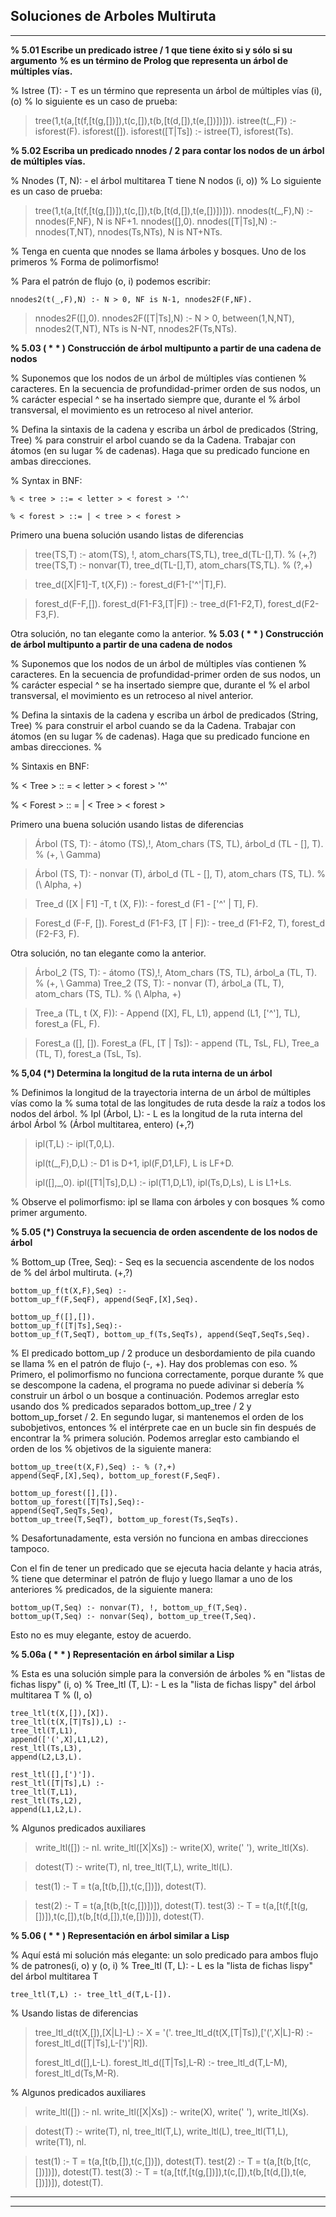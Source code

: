 

**Soluciones de Arboles Multiruta**
----------


----------

**% 5.01 Escribe un predicado istree / 1 que tiene éxito si y sólo si su argumento**
**% es un término de Prolog que representa un árbol de múltiples vías.**

% Istree (T): - T es un término que representa un árbol de múltiples vías (i), (o)
% lo siguiente es un caso de prueba:

> tree(1,t(a,[t(f,[t(g,[])]),t(c,[]),t(b,[t(d,[]),t(e,[])])])).
> istree(t(_,F)) :- isforest(F).
isforest([]).
isforest([T|Ts]) :- istree(T), isforest(Ts).

**% 5.02 Escriba un predicado nnodes / 2 para contar los nodos de un árbol de múltiples vías.**

% Nnodes (T, N): - el árbol multitarea T tiene N nodos (i, o))
% Lo siguiente es un caso de prueba:

> tree(1,t(a,[t(f,[t(g,[])]),t(c,[]),t(b,[t(d,[]),t(e,[])])])).
>nnodes(t(_,F),N) :- nnodes(F,NF), N is NF+1.
>nnodes([],0).
nnodes([T|Ts],N) :- nnodes(T,NT), nnodes(Ts,NTs), N is NT+NTs.


% Tenga en cuenta que nnodes se llama árboles y bosques. Uno de los primeros
% Forma de polimorfismo!

% Para el patrón de flujo (o, i) podemos escribir:

    nnodes2(t(_,F),N) :- N > 0, NF is N-1, nnodes2F(F,NF).

> nnodes2F([],0).
> nnodes2F([T|Ts],N) :- N > 0, 
> between(1,N,NT), nnodes2(T,NT), 
> NTs is N-NT, nnodes2F(Ts,NTs).

**% 5.03 ( * * ) Construcción de árbol multipunto a partir de una cadena de nodos**

% Suponemos que los nodos de un árbol de múltiples vías contienen
% caracteres. En la secuencia de profundidad-primer orden de sus nodos, un
% carácter especial ^ se ha insertado siempre que, durante el
% árbol transversal, el movimiento es un retroceso al nivel anterior.

% Defina la sintaxis de la cadena y escriba un árbol de predicados (String, Tree)
% para construir el arbol cuando se da la Cadena. Trabajar con átomos (en su lugar
% de cadenas). Haga que su predicado funcione en ambas direcciones.

% Syntax in BNF:

    % < tree > ::= < letter > < forest > '^'
    
    % < forest > ::= | < tree > < forest > 

Primero una buena solución usando listas de diferencias

> tree(TS,T) :- atom(TS), !, atom_chars(TS,TL), tree_d(TL-[],T). % (+,?)
> tree(TS,T) :- nonvar(T), tree_d(TL-[],T), atom_chars(TS,TL).   % (?,+)

>tree_d([X|F1]-T, t(X,F)) :- forest_d(F1-['^'|T],F).

>forest_d(F-F,[]).
>forest_d(F1-F3,[T|F]) :- tree_d(F1-F2,T), forest_d(F2-F3,F).

Otra solución, no tan elegante como la anterior.
**% 5.03 ( * * ) Construcción de árbol multipunto a partir de una cadena de nodos**

% Suponemos que los nodos de un árbol de múltiples vías contienen
% caracteres. En la secuencia de profundidad-primer orden de sus nodos, un
% carácter especial ^ se ha insertado siempre que, durante el
% el arbol transversal, el movimiento es un retroceso al nivel anterior.

% Defina la sintaxis de la cadena y escriba un árbol de predicados (String, Tree)
% para construir el arbol cuando se da la Cadena. Trabajar con átomos (en su lugar
% de cadenas). Haga que su predicado funcione en ambas direcciones.
%

% Sintaxis en BNF:

% < Tree > :: = < letter > < forest > '^'

% < Forest > :: = | < Tree > < forest >


Primero una buena solución usando listas de diferencias

> Árbol (TS, T): - átomo (TS),!, Atom_chars (TS, TL), árbol_d (TL - [],
> T). % (+, \ Gamma)

>Árbol (TS, T): - nonvar (T), árbol_d (TL - [], T), atom_chars (TS, TL). % (\ Alpha, +)

>Tree_d ([X | F1] -T, t (X, F)): - forest_d (F1 - ['^' | T], F).

>Forest_d (F-F, []).
>Forest_d (F1-F3, [T | F]): - tree_d (F1-F2, T), forest_d (F2-F3, F).


Otra solución, no tan elegante como la anterior.

>Árbol_2 (TS, T): - átomo (TS),!, Atom_chars (TS, TL), árbol_a (TL, T). % (+, \ Gamma)
>Tree_2 (TS, T): - nonvar (T), árbol_a (TL, T), atom_chars (TS, TL). % (\ Alpha, +)

>Tree_a (TL, t (X, F)): -
Append ([X], FL, L1), append (L1, ['^'], TL), forest_a (FL, F).

>Forest_a ([], []).
Forest_a (FL, [T | Ts]): - append (TL, TsL, FL),
Tree_a (TL, T), forest_a (TsL, Ts).

**% 5,04 (*) Determina la longitud de la ruta interna de un árbol**

% Definimos la longitud de la trayectoria interna de un árbol de múltiples vías como la
% suma total de las longitudes de ruta desde la raíz a todos los nodos del árbol.
% Ipl (Árbol, L): - L es la longitud de la ruta interna del árbol Árbol
% (Árbol multitarea, entero) (+,?)

> ipl(T,L) :- ipl(T,0,L).
> 
> ipl(t(_,F),D,L) :- D1 is D+1, ipl(F,D1,LF), L is LF+D.
> 
> ipl([],_,0). ipl([T1|Ts],D,L) :- ipl(T1,D,L1), ipl(Ts,D,Ls), L is
> L1+Ls.

% Observe el polimorfismo: ipl se llama con árboles y con bosques
% como primer argumento.

**% 5.05 (*) Construya la secuencia de orden ascendente de los nodos de árbol**

% Bottom_up (Tree, Seq): - Seq es la secuencia ascendente de los nodos de
% del árbol multiruta. (+,?)

    bottom_up_f(t(X,F),Seq) :- 
    bottom_up_f(F,SeqF), append(SeqF,[X],Seq).
    
    bottom_up_f([],[]).
    bottom_up_f([T|Ts],Seq):-
    bottom_up_f(T,SeqT), bottom_up_f(Ts,SeqTs), append(SeqT,SeqTs,Seq).

% El predicado bottom_up / 2 produce un desbordamiento de pila cuando se llama
% en el patrón de flujo (-, +). Hay dos problemas con eso.
% Primero, el polimorfismo no funciona correctamente, porque durante
% que se descompone la cadena, el programa no puede adivinar si debería
% construir un árbol o un bosque a continuación. Podemos arreglar esto usando dos
% predicados separados bottom_up_tree / 2 y bottom_up_forset / 2.
En segundo lugar, si mantenemos el orden de los subobjetivos, entonces
% el intérprete cae en un bucle sin fin después de encontrar la
% primera solución. Podemos arreglar esto cambiando el orden de los
% objetivos de la siguiente manera:

    bottom_up_tree(t(X,F),Seq) :- % (?,+)
    append(SeqF,[X],Seq), bottom_up_forest(F,SeqF).
    
    bottom_up_forest([],[]).
    bottom_up_forest([T|Ts],Seq):-
    append(SeqT,SeqTs,Seq),
    bottom_up_tree(T,SeqT), bottom_up_forest(Ts,SeqTs).

% Desafortunadamente, esta versión no funciona en ambas direcciones tampoco.

Con el fin de tener un predicado que se ejecuta hacia delante y hacia atrás,
% tiene que determinar el patrón de flujo y luego llamar a uno de los anteriores
% predicados, de la siguiente manera:

    bottom_up(T,Seq) :- nonvar(T), !, bottom_up_f(T,Seq).
    bottom_up(T,Seq) :- nonvar(Seq), bottom_up_tree(T,Seq).
Esto no es muy elegante, estoy de acuerdo.

**% 5.06a ( * * ) Representación en árbol similar a Lisp**

% Esta es una solución simple para la conversión de árboles
% en "listas de fichas lispy" (i, o)
% Tree_ltl (T, L): - L es la "lista de fichas lispy" del árbol multitarea T
% (I, o)


    tree_ltl(t(X,[]),[X]).
    tree_ltl(t(X,[T|Ts]),L) :-
    tree_ltl(T,L1),
    append(['(',X],L1,L2),
    rest_ltl(Ts,L3),
    append(L2,L3,L).

    rest_ltl([],[')']).
    rest_ltl([T|Ts],L) :-
    tree_ltl(T,L1),
    rest_ltl(Ts,L2),
    append(L1,L2,L).


% Algunos predicados auxiliares

> write_ltl([]) :- nl. write_ltl([X|Xs]) :- write(X), write(' '),
> write_ltl(Xs).

> dotest(T) :- write(T), nl, tree_ltl(T,L), write_ltl(L).

> test(1) :- T = t(a,[t(b,[]),t(c,[])]), dotest(T).

> test(2) :- T = t(a,[t(b,[t(c,[])])]), dotest(T).
test(3) :- T = t(a,[t(f,[t(g,[])]),t(c,[]),t(b,[t(d,[]),t(e,[])])]), dotest(T).

**% 5.06 ( * * ) Representación en árbol similar a Lisp**

% Aquí está mi solución más elegante: un solo predicado para ambos flujo
% de patrones(i, o) y (o, i)
% Tree_ltl (T, L): - L es la "lista de fichas lispy" del árbol multitarea T

    tree_ltl(T,L) :- tree_ltl_d(T,L-[]).
% Usando listas de diferencias

> tree_ltl_d(t(X,[]),[X|L]-L) :- X \= '('.
> tree_ltl_d(t(X,[T|Ts]),['(',X|L]-R) :- forest_ltl_d([T|Ts],L-[')'|R]).
> 
> forest_ltl_d([],L-L). forest_ltl_d([T|Ts],L-R) :- tree_ltl_d(T,L-M),
> forest_ltl_d(Ts,M-R).

% Algunos predicados auxiliares

> write_ltl([]) :- nl. write_ltl([X|Xs]) :- write(X), write(' '),
> write_ltl(Xs).

> dotest(T) :- write(T), nl, tree_ltl(T,L),
write_ltl(L), tree_ltl(T1,L), write(T1), nl.

> test(1) :- T = t(a,[t(b,[]),t(c,[])]), dotest(T).
test(2) :- T = t(a,[t(b,[t(c,[])])]), dotest(T).
test(3) :- T = t(a,[t(f,[t(g,[])]),t(c,[]),t(b,[t(d,[]),t(e,[])])]), 
dotest(T).

---


----------
 

